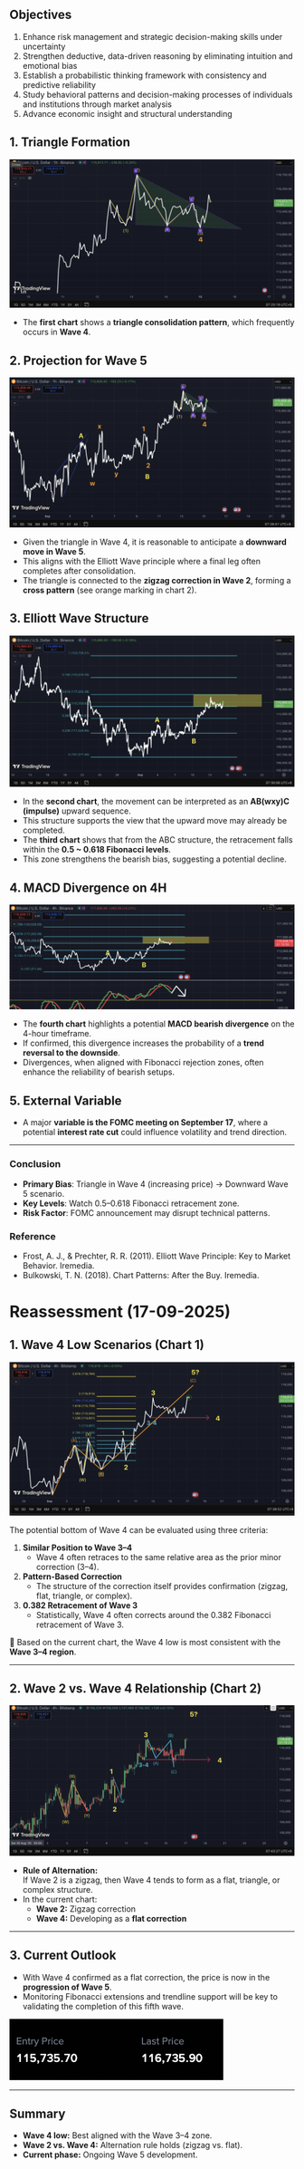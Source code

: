 ## Objectives  

1. Enhance risk management and strategic decision-making skills under uncertainty  
2. Strengthen deductive, data-driven reasoning by eliminating intuition and emotional bias  
3. Establish a probabilistic thinking framework with consistency and predictive reliability  
4. Study behavioral patterns and decision-making processes of individuals and institutions through market analysis  
5. Advance economic insight and structural understanding  

## 1. Triangle Formation
![Triangle Formation](2025-09-15_chart1.png)

- The **first chart** shows a **triangle consolidation pattern**, which frequently occurs in **Wave 4**.  


## 2. Projection for Wave 5
![Wave Projection](2025-09-15_chart2.png)

- Given the triangle in Wave 4, it is reasonable to anticipate a **downward move in Wave 5**.  
- This aligns with the Elliott Wave principle where a final leg often completes after consolidation.
- The triangle is connected to the **zigzag correction in Wave 2**, forming a **cross pattern** (see orange marking in chart 2).

## 3. Elliott Wave Structure
![Fibonacci Retracement](2025-09-15_chart3.png)

- In the **second chart**, the movement can be interpreted as an **AB(wxy)C (impulse)** upward sequence.  
- This structure supports the view that the upward move may already be completed.
- The **third chart** shows that from the ABC structure, the retracement falls within the **0.5 ~ 0.618 Fibonacci levels**.  
- This zone strengthens the bearish bias, suggesting a potential decline.

## 4. MACD Divergence on 4H
![MACD Divergence](2025-09-15_chart4.png)

- The **fourth chart** highlights a potential **MACD bearish divergence** on the 4-hour timeframe.  
- If confirmed, this divergence increases the probability of a **trend reversal to the downside**.  
- Divergences, when aligned with Fibonacci rejection zones, often enhance the reliability of bearish setups.

## 5. External Variable
- A major **variable is the FOMC meeting on September 17**, where a potential **interest rate cut** could influence volatility and trend direction.

---

### Conclusion
- **Primary Bias**: Triangle in Wave 4 (increasing price) → Downward Wave 5 scenario.  
- **Key Levels**: Watch 0.5–0.618 Fibonacci retracement zone.  
- **Risk Factor**: FOMC announcement may disrupt technical patterns.

### Reference
- Frost, A. J., & Prechter, R. R. (2011). Elliott Wave Principle: Key to Market Behavior. Iremedia.
- Bulkowski, T. N. (2018). Chart Patterns: After the Buy. Iremedia.


# Reassessment (17-09-2025)

## 1. Wave 4 Low Scenarios (Chart 1)

![MACD Divergence](2025-09-17_chart5.png)

The potential bottom of Wave 4 can be evaluated using three criteria:

1. **Similar Position to Wave 3–4**
   - Wave 4 often retraces to the same relative area as the prior minor correction (3–4).
2. **Pattern-Based Correction**
   - The structure of the correction itself provides confirmation (zigzag, flat, triangle, or complex).
3. **0.382 Retracement of Wave 3**
   - Statistically, Wave 4 often corrects around the 0.382 Fibonacci retracement of Wave 3.

📌 Based on the current chart, the Wave 4 low is most consistent with the **Wave 3–4 region**.

---

## 2. Wave 2 vs. Wave 4 Relationship (Chart 2)

![MACD Divergence](2025-09-17_chart6.png)

- **Rule of Alternation:**  
  If Wave 2 is a zigzag, then Wave 4 tends to form as a flat, triangle, or complex structure.
- In the current chart:  
  - **Wave 2:** Zigzag correction  
  - **Wave 4:** Developing as a **flat correction**  

---

## 3. Current Outlook

- With Wave 4 confirmed as a flat correction, the price is now in the **progression of Wave 5**.
- Monitoring Fibonacci extensions and trendline support will be key to validating the completion of this fifth wave.

![MACD Divergence](2025-09-17_chart7.png)

---

## Summary

- **Wave 4 low:** Best aligned with the Wave 3–4 zone.  
- **Wave 2 vs. Wave 4:** Alternation rule holds (zigzag vs. flat).  
- **Current phase:** Ongoing Wave 5 development.  



